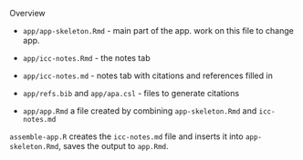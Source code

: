 
Overview 

  - `app/app-skeleton.Rmd` - main part of the app. work on this file to change
    app.

  - `app/icc-notes.Rmd` - the notes tab
  - `app/icc-notes.md` - notes tab with citations and references filled in
  - `app/refs.bib` and `app/apa.csl` - files to generate citations

  - `app/app.Rmd` a file created by combining `app-skeleton.Rmd` and
    `icc-notes.md`

`assemble-app.R` creates the `icc-notes.md` file and inserts it into
`app-skeleton.Rmd`, saves the output to `app.Rmd`.
